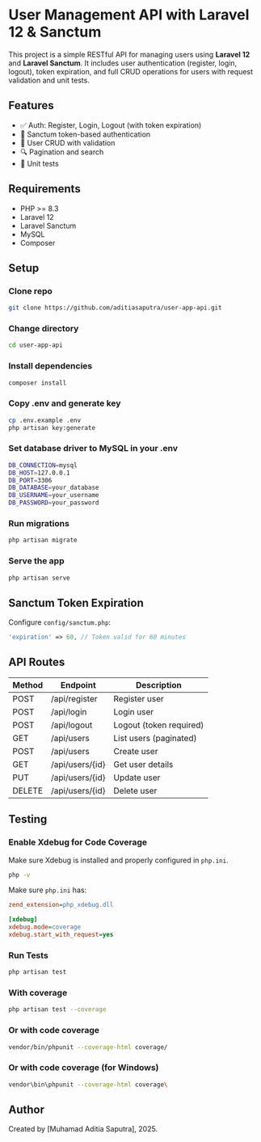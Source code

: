 # User Management API with Laravel 12 & Sanctum

This project is a simple RESTful API for managing users using **Laravel 12** and **Laravel Sanctum**. It includes user authentication (register, login, logout), token expiration, and full CRUD operations for users with request validation and unit tests.

## Features

* ✅ Auth: Register, Login, Logout (with token expiration)
* 🔐 Sanctum token-based authentication
* 🔄 User CRUD with validation
* 🔍 Pagination and search
* 🧪 Unit tests

## Requirements

* PHP >= 8.3
* Laravel 12
* Laravel Sanctum
* MySQL
* Composer

## Setup

### Clone repo
```bash
git clone https://github.com/aditiasaputra/user-app-api.git
```

### Change directory
```bash
cd user-app-api
```

### Install dependencies
```bash
composer install
```

### Copy .env and generate key
```bash
cp .env.example .env
php artisan key:generate
```

### Set database driver to MySQL in your .env
```bash
DB_CONNECTION=mysql
DB_HOST=127.0.0.1
DB_PORT=3306
DB_DATABASE=your_database
DB_USERNAME=your_username
DB_PASSWORD=your_password
```

### Run migrations
```bash
php artisan migrate
```

### Serve the app
```bash
php artisan serve
```

## Sanctum Token Expiration

Configure `config/sanctum.php`:

```php
'expiration' => 60, // Token valid for 60 minutes
```

## API Routes

| Method | Endpoint        | Description             |
| ------ | --------------- | ----------------------- |
| POST   | /api/register   | Register user           |
| POST   | /api/login      | Login user              |
| POST   | /api/logout     | Logout (token required) |
| GET    | /api/users      | List users (paginated)  |
| POST   | /api/users      | Create user             |
| GET    | /api/users/{id} | Get user details        |
| PUT    | /api/users/{id} | Update user             |
| DELETE | /api/users/{id} | Delete user             |

## Testing

### Enable Xdebug for Code Coverage

Make sure Xdebug is installed and properly configured in `php.ini`.
```bash
php -v
```
Make sure `php.ini` has:
```ini
zend_extension=php_xdebug.dll

[xdebug]
xdebug.mode=coverage
xdebug.start_with_request=yes
```

### Run Tests
```bash
php artisan test
```

### With coverage
```bash
php artisan test --coverage
```

### Or with code coverage
```bash
vendor/bin/phpunit --coverage-html coverage/
```

### Or with code coverage (for Windows)
```bash
vendor\bin\phpunit --coverage-html coverage\
```

## Author

Created by \[Muhamad Aditia Saputra], 2025.
